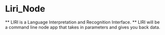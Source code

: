 # Liri_Node


** LIRI is a Language Interpretation and Recognition Interface. 
** LIRI will be a command line node app that takes in parameters and gives you back data.
